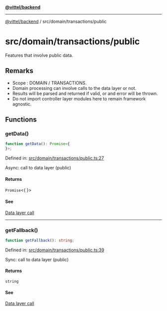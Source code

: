 [**@vittel/backend**](../../../README.md)

***

[@vittel/backend](../../../README.md) / src/domain/transactions/public

# src/domain/transactions/public

Features that involve public data.

## Remarks

- Scope : DOMAIN / TRANSACTIONS.
- Domain processing can involve calls to the data layer or not.
- Results will be parsed and returned if valid, or and error will be thrown.
- Do not import controller layer modules here to remain framework agnostic.

## Functions

### getData()

```ts
function getData(): Promise<{
}>;
```

Defined in: [src/domain/transactions/public.ts:27](https://github.com/mulekick/vittel/blob/fd6f7ece7df6639cbc3c099ded62d635ce6ae274/packages/backend/src/domain/transactions/public.ts#L27)

Async: call to data layer (public)

#### Returns

`Promise`\<\{
\}\>

#### See

[Data layer call](../../data/database.md#getrandomdataasync)

***

### getFallback()

```ts
function getFallback(): string;
```

Defined in: [src/domain/transactions/public.ts:39](https://github.com/mulekick/vittel/blob/fd6f7ece7df6639cbc3c099ded62d635ce6ae274/packages/backend/src/domain/transactions/public.ts#L39)

Sync: call to data layer (public)

#### Returns

`string`

#### See

[Data layer call](../../data/database.md#getpublicdatasync)
